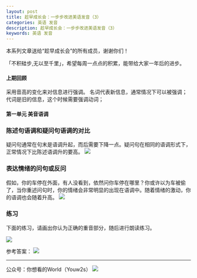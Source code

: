 ```yaml
---
layout: post
title: 趁早成长会：一步步改进美语发音（3）
categories: 英语 发音
description: 趁早成长会：一步步改进美语发音（3）
keywords: 英语 发音
---
```

本系列文章送给“趁早成长会”的所有成员，谢谢你们！

「不积硅步,无以至千里」，希望每周一点点的积累，能带给大家一年后的进步。

#### 上期回顾
采用音高的变化来对信息进行强调。
名词代表新信息，通常情况下可以被强调；
代词是旧的信息，这个时候需要强调动词；

#### 第一单元 美音语调

### 陈述句语调和疑问句语调的对比
疑问句通常在句末是语调升起，而后需要下降一点。疑问句在相同的语调形式下，正常情况下比陈述语调升的要高。
![][image-1]

### 表达情绪的问句或反问
假如，你的车停在外面，有人没看到，依然问你车停在哪里？你或许以为车被偷了，当你重述问句时，你的情绪会非常明显的出现在语调中。随着情绪的激动，你的语调也会随着升高。
![][image-2]

### 练习
下面的练习，请画出你认为正确的重音部分，随后进行朗读练习。

![][image-3]

参考答案：
![][image-4]

---- 
公众号：你想看的World（Youw2s）
![][image-5]

[image-1]:	http://upload-images.jianshu.io/upload_images/3342594-0f922c84a0db8599.png?imageMogr2/auto-orient/strip%7CimageView2/2/w/1240
[image-2]:	http://upload-images.jianshu.io/upload_images/3342594-8a436e86af3494e5.png?imageMogr2/auto-orient/strip%7CimageView2/2/w/1240
[image-3]:	http://upload-images.jianshu.io/upload_images/3342594-5d8800b62a1ac4f7.png?imageMogr2/auto-orient/strip%7CimageView2/2/w/1240
[image-4]:	http://upload-images.jianshu.io/upload_images/3342594-a3256946eb9508d7.png?imageMogr2/auto-orient/strip%7CimageView2/2/w/1240
[image-5]:	http://upload-images.jianshu.io/upload_images/3342594-dca1f89eba3e50ca.jpg?imageMogr2/auto-orient/strip%7CimageView2/2/w/1240